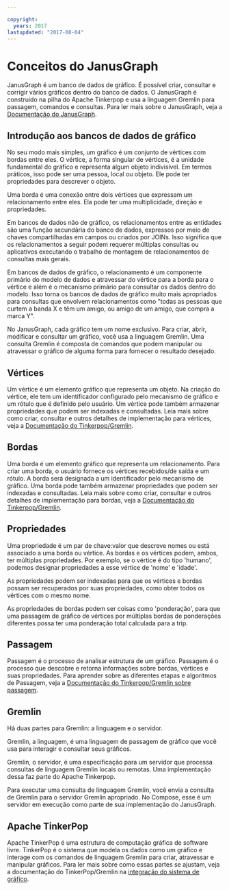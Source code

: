 ```yaml
---

copyright:
  years: 2017
lastupdated: "2017-08-04"
---
```


# Conceitos do JanusGraph

JanusGraph é um banco de dados de gráfico. É possível criar, consultar e corrigir vários gráficos dentro do banco de dados. O JanusGraph é construído na pilha do Apache Tinkerpop e usa a linguagem Gremlin para passagem, comandos e consultas. Para ler mais sobre o JanusGraph, veja a [Documentação do JanusGraph](http://docs.janusgraph.org/latest/index.html).

## Introdução aos bancos de dados de gráfico

No seu modo mais simples, um gráfico é um conjunto de vértices com bordas entre eles. O vértice, a forma singular de vértices, é a unidade fundamental do gráfico e representa algum objeto indivisível. Em termos práticos, isso pode ser uma pessoa, local ou objeto.  Ele pode ter propriedades para descrever o objeto. 

Uma borda é uma conexão entre dois vértices que expressam um relacionamento entre eles. Ela pode ter uma multiplicidade, direção e propriedades.

Em bancos de dados não de gráfico, os relacionamentos entre as entidades são uma função secundária do banco de dados, expressos por meio de chaves compartilhadas em campos ou criados por JOINs. Isso significa que os relacionamentos a seguir podem requerer múltiplas consultas ou aplicativos executando o trabalho de montagem de relacionamentos de consultas mais gerais.

Em bancos de dados de gráfico, o relacionamento é um componente primário do modelo de dados e atravessar do vértice para a borda para o vértice e além é o mecanismo primário para consultar os dados dentro do modelo. Isso torna os bancos de dados de gráfico muito mais apropriados para consultas que envolvem relacionamentos como "todas as pessoas que curtem a banda X e têm um amigo, ou amigo de um amigo, que compra a marca Y". 

No JanusGraph, cada gráfico tem um nome exclusivo. Para criar, abrir, modificar e consultar um gráfico, você usa a linguagem Gremlin. Uma consulta Gremlin é composta de comandos que podem manipular ou atravessar o gráfico de alguma forma para fornecer o resultado desejado.

## Vértices

Um vértice é um elemento gráfico que representa um objeto. Na criação do vértice, ele tem um identificador configurado pelo mecanismo de gráfico e um rótulo que é definido pelo usuário. Um vértice pode também armazenar propriedades que podem ser indexadas e consultadas.
Leia mais sobre como criar, consultar e outros detalhes de implementação para vértices, veja a [Documentação do Tinkerpop/Gremlin](http://tinkerpop.apache.org/docs/3.2.3/reference/#_the_graph_structure).

## Bordas

Uma borda é um elemento gráfico que representa um relacionamento. Para criar uma borda, o usuário fornece os vértices recebidos/de saída e um rótulo. A borda será designada a um identificador pelo mecanismo de gráfico. Uma borda pode também armazenar propriedades que podem ser indexadas e consultadas.
Leia mais sobre como criar, consultar e outros detalhes de implementação para bordas, veja a [Documentação do Tinkerpop/Gremlin](http://tinkerpop.apache.org/docs/3.2.3/reference/#_the_graph_structure).

## Propriedades

Uma propriedade é um par de chave:valor que descreve nomes ou está associado a uma borda ou vértice. As bordas e os vértices podem, ambos, ter múltiplas propriedades. Por exemplo, se o vértice é do tipo 'humano', podemos designar propriedades a esse vértice de 'nome' e 'idade'.

As propriedades podem ser indexadas para que os vértices e bordas possam ser recuperados por suas propriedades, como obter todos os vértices com o mesmo nome.

As propriedades de bordas podem ser coisas como 'ponderação', para que uma passagem de gráfico de vértices por múltiplas bordas de ponderações diferentes possa ter uma ponderação total calculada para a trip. 

## Passagem

Passagem é o processo de analisar estrutura de um gráfico. Passagem é o processo que descobre e retorna informações sobre bordas, vértices e suas propriedades. Para aprender sobre as diferentes etapas e algoritmos de Passagem, veja a [Documentação do Tinkerpop/Gremlin sobre passagem](http://tinkerpop.apache.org/docs/3.2.3/reference/#traversal).

## Gremlin

Há duas partes para Gremlin: a linguagem e o servidor.

Gremlin, a linguagem, é uma linguagem de passagem de gráfico que você usa para interagir e consultar seus gráficos.

Gremlin, o servidor, é uma especificação para um servidor que processa consultas de linguagem Gremlin locais ou remotas. Uma implementação dessa faz parte do Apache Tinkerpop.

Para executar uma consulta de linguagem Gremlin, você envia a consulta de Gremlin para o servidor Gremlin apropriado. No Compose, esse é um servidor em execução como parte de sua implementação do JanusGraph.

## Apache TinkerPop

Apache TinkerPop é uma estrutura de computação gráfica de software livre. TinkerPop é o sistema que modela os dados como um gráfico e interage com os comandos de linguagem Gremlin para criar, atravessar e manipular gráficos. Para ler mais sobre como essas partes se ajustam, veja a documentação do TinkerPop/Gremlin na [integração do sistema de gráfico](http://tinkerpop.apache.org/docs/3.2.3/reference/#_graph_system_integration).
